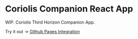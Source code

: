 # Coriolis Companion React App

WIP. Coriolis Third Horizon Companion App.

Try it out -> [Github Pages Integration](https://jacarder.github.io/Coriolis_Companion)


